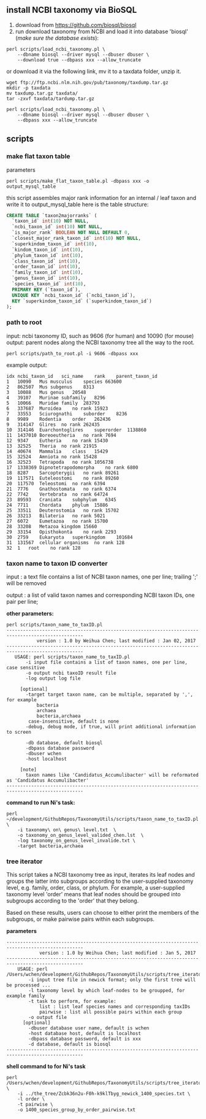 ## install NCBI taxonomy via BioSQL
1. download from https://github.com/biosql/biosql
2. run download taxonomy from NCBI and load it into database 'biosql' (_*make sure the database exists*_):
```
perl scripts/load_ncbi_taxonomy.pl \
    --dbname biosql --driver mysql --dbuser dbuser \
    --download true --dbpass xxx --allow_truncate
```

or download it via the following link, mv it to a taxdata folder, unzip it.
```
wget ftp://ftp.ncbi.nlm.nih.gov/pub/taxonomy/taxdump.tar.gz
mkdir -p taxdata
mv taxdump.tar.gz taxdata/
tar -zxvf taxdata/tardump.tar.gz

perl scripts/load_ncbi_taxonomy.pl \
    --dbname biosql --driver mysql --dbuser dbuser \
    --dbpass xxx --allow_truncate
```

## scripts
### make flat taxon table
parameters
```
perl scripts/make_flat_taxon_table.pl -dbpass xxx -o output_mysql_table
```
this script assembles major rank information for an internal / leaf taxon and write it to output_mysql_table
here is the table structure:
```sql
CREATE TABLE `taxon2majorranks` (
  `taxon_id` int(10) NOT NULL,
  `ncbi_taxon_id` int(10) NOT NULL,
  `is_major_rank` BOOLEAN NOT NULL DEFAULT 0,
  `closest_major_rank_taxon_id` int(10) NOT NULL,
  `superkindom_taxon_id` int(10),
  `kindom_taxon_id` int(10),
  `phylum_taxon_id` int(10),
  `class_taxon_id` int(10),
  `order_taxon_id` int(10),
  `family_taxon_id` int(10),
  `genus_taxon_id` int(10),
  `species_taxon_id` int(10),
  PRIMARY KEY (`taxon_id`),
  UNIQUE KEY `ncbi_taxon_id` (`ncbi_taxon_id`),
  KEY `superkindom_taxon_id` (`superkindom_taxon_id`)
);
```

### path to root
input: ncbi taxonomy ID, such as 9606 (for human) and 10090 (for mouse)
output: parent nodes along the NCBI taxonomy tree all the way to the root.
```
perl scripts/path_to_root.pl -i 9606 -dbpass xxx
```

example output:
```
idx	ncbi_taxon_id   sci_name	rank	parent_taxon_id
1	10090	Mus musculus	species	663600
2	862507	Mus	subgenus	8313
3	10088	Mus	genus	20548
4	39107	Murinae	subfamily	8296
5	10066	Muridae	family	283793
6	337687	Muroidea	no rank	15923
7	33553	Sciurognathi	suborder	8236
8	9989	Rodentia	order	262436
9	314147	Glires	no rank	262435
10	314146	Euarchontoglires	superorder	1138860
11	1437010	Boreoeutheria	no rank	7694
12	9347	Eutheria	no rank	15430
13	32525	Theria	no rank	21915
14	40674	Mammalia	class	15429
15	32524	Amniota	no rank	15428
16	32523	Tetrapoda	no rank	1056738
17	1338369	Dipnotetrapodomorpha	no rank	6800
18	8287	Sarcopterygii	no rank	89261
19	117571	Euteleostomi	no rank	89260
20	117570	Teleostomi	no rank	6394
21	7776	Gnathostomata	no rank	6374
22	7742	Vertebrata	no rank	64724
23	89593	Craniata	subphylum	6345
24	7711	Chordata	phylum	15886
25	33511	Deuterostomia	no rank	15702
26	33213	Bilateria	no rank	5021
27	6072	Eumetazoa	no rank	15700
28	33208	Metazoa	kingdom	15660
29	33154	Opisthokonta	no rank	2293
30	2759	Eukaryota	superkingdom	101684
31	131567	cellular organisms	no rank	128
32	1	root	no rank	128
```

### taxon name to taxon ID converter
input : a text file contains a list of NCBI taxon names, one per line; trailing ';' will be removed

output : a list of valid taxon names and corresponding NCBI taxon IDs, one pair per line;

**other parameters:**
```
perl scripts/taxon_name_to_taxID.pl
--------------------------------------------------------------------------------------------------
           version : 1.0 by Weihua Chen; last modified : Jan 02, 2017
--------------------------------------------------------------------------------------------------
   USAGE: perl scripts/taxon_name_to_taxID.pl
       -i input file contains a list of taxon names, one per line, case sensitive
       -o output ncbi taxoID result file
       -log output log file

     [optional]
       -target target taxon name, can be multiple, separated by ',', for example
           bacteria
           archaea
           bacteria,archaea
        case-insensitive, default is none
       -debug, debug mode, if true, will print additional information to screen

       -db database, default biosql
       -dbpass database password
       -dbuser wchen
       -host localhost

     [note]
       taxon names like 'Candidatus_Accumulibacter' will be reformated as 'Candidatus Accumulibacter'
--------------------------------------------------------------------------------------------------
```

**command to run Ni's task:**
```
perl ~/development/GithubRepos/TaxonomyUtils/scripts/taxon_name_to_taxID.pl \
    -i taxonomy\ on\ genus\ level.txt  \
    -o taxonomy_on_genus_level_valided_chen.lst  \
    -log taxonomy_on_genus_level_invalide.txt \
    -target bacteria,archaea
```

### tree iterator
This script takes a NCBI taxonomy tree as input, iterates its leaf nodes and groups the latter into subgroups according to the user-supplied taxonomy level, e.g. family, order, class, or phylum. For example, a user-supplied taxonomy level 'order' means that leaf nodes should be grouped into subgroups according to the 'order' that they belong.

Based on these results, users can choose to either print the members of the subgroups, or make pairwise pairs within each subgroups.

**parameters**

```shell
--------------------------------------------------------------------------------------------------
    		version : 1.0 by Weihua Chen; last modified : Jan 5, 2017
--------------------------------------------------------------------------------------------------
    USAGE: perl /Users/wchen/development/GithubRepos/TaxonomyUtils/scripts/tree_iterator.pl
        -i input tree file in newick format; only the first tree will be processed ...
        -l taxonomy level by which leaf-nodes to be groupped, for example family
        -t task to perform, for example:
            list : list leaf species names and corresponding taxIDs
            pairwise : list all possible pairs within each group
        -o output file
      [optional]
        -dbuser database user name, default is wchen
        -host database host, default is localhost
        -dbpass database password, default is xxx
        -d database, default is biosql
--------------------------------------------------------------------------------------------------
```

**shell command to for Ni's task**
```
perl /Users/wchen/development/GithubRepos/TaxonomyUtils/scripts/tree_iterator.pl \
    -i ../the_tree/Zcbk36n2u-F0h-k9klTbyg_newick_1400_species.txt \
    -l order \
    -t pairwise \
    -o 1400_species_group_by_order_pairwise.txt
```
